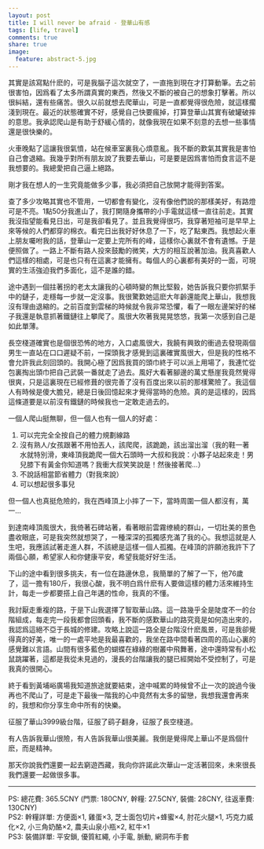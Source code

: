 ```yaml
---
layout: post
title: I will never be afraid - 登華山有感
tags: [life, travel]
comments: true
share: true
image:
  feature: abstract-5.jpg
---
```


其實是該寫點什麽的，可是我腦子這次就空了，一直拖到現在才打算動筆。去之前很害怕，因爲看了太多所謂真實的東西，然後又不斷的被自己的想象打擊著。所以很糾結，還有些痛苦。很久以前就想去爬華山，可是一直都覺得很危險，就這樣擱淺到現在。最近的狀態確實不好，感覺自己快要瘋掉，打算登華山其實有破罐破摔的意思。我承認爬山是有助于舒緩心情的，就像我現在如果不刻意的去想一些事情還是很快樂的。

火車晚點了這讓我很氣憤，站在候車室裏我心煩意亂。我不斷的歎氣其實我是害怕自己會退縮。我幾乎對所有朋友說了我要去華山，可是要是因爲害怕而食言這不是我想要的。我總愛把自己逼上絕路。

剛才我在想人的一生究竟能做多少事，我必須把自己放開才能得到答案。

查了多少攻略其實也不管用，一切都會有變化，沒有像他們說的那樣美好，有路燈可是不亮。1點50分我進山了，我打開隨身攜帶的小手電就這樣一直往前走。其實我沒指望能看見日出，可是我卻看見了。並且我覺得很巧，我穿著短袖可是早早上來等候的人們都穿的棉衣。看完日出我好好休息了一下，吃了點東西。我想起火車上朋友囑咐我的話，登華山一定要上完所有的峰，這樣你心裏就不會有遺憾。于是便照做了。一路上不斷有路人投來鼓勵的微笑，大方的相互說著加油。我真喜歡人們這樣的相處，可是也只有在這裏才能擁有。每個人的心裏都有美好的一面，可現實的生活強迫我們多面化，這不是誰的錯。

途中遇到一個拄著拐的老太太讓我的心頓時變的無比堅毅，她告訴我只要你抓緊手中的鏈子，走穩每一步就一定沒事。我很驚歎她這麽大年齡還能爬上華山，我想我沒有理由退縮的。之前百度到雲梯的時候就令我非常恐懼，看了一眼左邊架好的梯子我還是執意抓著鐵鏈往上攀爬了。風很大吹著我晃晃悠悠，我第一次感到自己是如此單薄。

長空棧道確實也是個很恐怖的地方，入口處風很大，我饒有興致的衝過去發現兩個男生一直站在口口遲疑不前，一探頭我才感覺到這裏確實風很大，但是我的性格不會允許我此刻回頭的。我開心極了因爲我買的頭巾終于可以派上用場了，我連忙從包裏掏出頭巾把自己武裝一番就走了過去。風好大看著腳邊的萬丈懸崖我竟然覺得很爽，只是這裏現在已經修葺的很完善了沒有百度出來以前的那樣驚險了。我這個人有時候是傻大膽兒，總是日後回憶起來才覺得當時的危險。真的是這樣的，因爲這條道要是以前沒有鐵鏈的時候我也一定敢走過去的。

一個人爬山挺無聊，但一個人也有一個人的好處：

1. 可以完完全全按自己的體力規劃線路<br />
2. 沒有熟人/女孩跟著不用怕丟人，該爬爬，該跪跪，該出溜出溜（我的鞋一著水就特別滑，東峰頂我跪爬一個大石頭時一大叔和我說：小夥子站起來走！男兒膝下有黃金你知道嗎？我衝大叔笑笑說是！然後接著爬...）<br />
3. 不說話相當節省體力（對我來說）<br />
4. 可以想起很多事兒

但一個人也真挺危險的，我在西峰頂上小摔了一下，當時周圍一個人都沒有，萬一...

到達南峰頂風很大，我倚著石碑站著，看著眼前雲霧缭繞的群山，一切壯美的景色盡收眼底，可是我突然就想哭了，一種深深的孤獨感充滿了我的心。我想這就是人生吧，我應該試著走進人群，不該總是這樣一個人孤獨。在峰頂的許願池我許下了兩個心願，希望家人和你健康平安，希望我能好好生活。

下山的途中看到很多挑夫，有一位在路邊休息，我簡單的了解了一下，他76歲了，這一擔有180斤，我很心酸，我不明白爲什麽有人要做這樣的體力活來維持生計，每走一步都要搭上自己年邁的性命，我真的不懂。

我討厭走重複的路，于是下山我選擇了智取華山路。這一路幾乎全是陡度不一的台階組成，每走完一段我都會回頭看，我不斷的感歎華山的路究竟是如何造出來的，我認爲這絕不亞于長城的修建。攻略上說這一路全是台階沒什麽風景，可是我卻覺得真的好美，唯一的一處平地是我最喜歡的，我坐在路中間看著四周的高山心裏的感覺難以言語。山間有很多藍色的蝴蝶在綠綠的樹叢中飛舞著，途中還時常有小松鼠跳躍著，這都是我從未見過的，漫長的台階讓我的腿已經開始不受控制了，可是我真的很開心。

終于看到黃埔峪廣場我知道旅途就要結束，途中喊累的時候曾不止一次的說過今後再也不爬山了，可是走下最後一階我的心中竟然有太多的留戀，我想我還會再來的，我想和你分享生命中所有的快樂。

征服了華山3999級台階，征服了鹞子翻身，征服了長空棧道。

有人告訴我華山很險，有人告訴我華山很美麗。我倒是覺得爬上華山不是爲個什麽，而是精神。

那天你說我們還要一起去窮遊西藏，我向你許諾此次華山一定活著回來，未來很長我們還要一起做很多事。

------------------------------------------------------------------------------------------------------

PS: 總花費: 365.5CNY (門票: 180CNY, 幹糧: 27.5CNY, 裝備: 28CNY, 往返車費: 130CNY)<br />
PS2: 幹糧詳單: 方便面×1, 雞蛋×3, 芝士面包切片+蜂蜜×4, 肘花火腿×1, 巧克力威化×2, 小三角奶酪×2, 農夫山泉小瓶×2, 紅牛×1<br />
PS3: 裝備詳單: 平安鎖, 優質紅繩, 小手電, 脈動, 網洞布手套<br />
